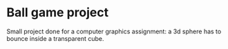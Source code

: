 # Ball game project
Small project done for a computer graphics assignment: a 3d sphere has to bounce inside a transparent cube.
